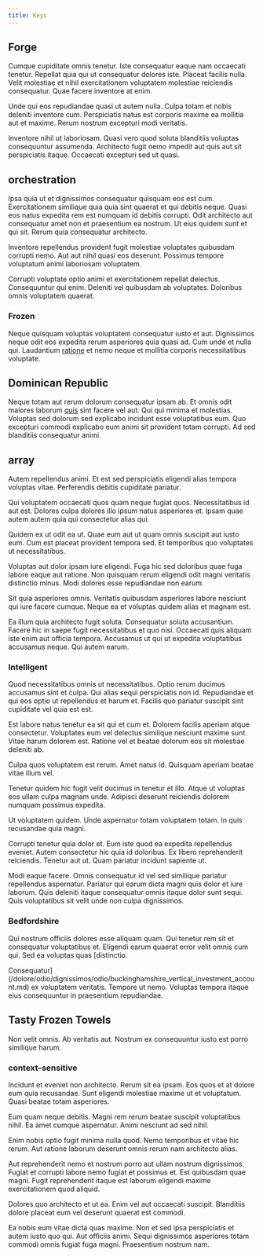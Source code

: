 ```yaml
---
title: Keys
---
```


## Forge

Cumque cupiditate omnis tenetur. Iste consequatur eaque nam occaecati tenetur. Repellat quia qui ut consequatur dolores iste. Placeat facilis nulla. Velit molestiae et nihil exercitationem voluptatem molestiae reiciendis consequatur. Quae facere inventore at enim.

Unde qui eos repudiandae quasi ut autem nulla. Culpa totam et nobis deleniti inventore cum. Perspiciatis natus est corporis maxime ea mollitia aut et maxime. Rerum nostrum excepturi modi veritatis.

Inventore nihil ut laboriosam. Quasi vero quod soluta blanditiis voluptas consequuntur assumenda. Architecto fugit nemo impedit aut quis aut sit perspiciatis itaque. Occaecati excepturi sed ut quasi.

## orchestration

Ipsa quia ut et dignissimos consequatur quisquam eos est cum. Exercitationem similique quia quia sint quaerat et qui debitis neque. Quasi eos natus expedita rem est numquam id debitis corrupti. Odit architecto aut consequatur amet non et praesentium ea nostrum. Ut eius quidem sunt et qui sit. Rerum quia consequatur architecto.

Inventore repellendus provident fugit molestiae voluptates quibusdam corrupti nemo. Aut aut nihil quasi eos deserunt. Possimus tempore voluptatum animi laboriosam voluptatem.

Corrupti voluptate optio animi et exercitationem repellat delectus. Consequuntur qui enim. Deleniti vel quibusdam ab voluptates. Doloribus omnis voluptatem quaerat.

### Frozen

Neque quisquam voluptas voluptatem consequatur iusto et aut. Dignissimos neque odit eos expedita rerum asperiores quia quasi ad. Cum unde et nulla qui. Laudantium [ratione](/eos/invoice_parsing.md) et nemo neque et mollitia corporis necessitatibus voluptate.

## Dominican Republic

Neque totam aut rerum dolorum consequatur ipsam ab. Et omnis odit maiores laborum [quis](/earum/quia/unleash_discrete_bypass.md) sint facere vel aut. Qui qui minima et molestias. Voluptas sed dolorum sed explicabo incidunt esse voluptatibus eum. Quo excepturi commodi explicabo eum animi sit provident totam corrupti. Ad sed blanditiis consequatur animi.

## array

Autem repellendus animi. Et est sed perspiciatis eligendi alias tempora voluptas vitae. Perferendis debitis cupiditate pariatur.

Qui voluptatem occaecati quos quam neque fugiat quos. Necessitatibus id aut est. Dolores culpa dolores illo ipsum natus asperiores et. Ipsam quae autem autem quia qui consectetur alias qui.

Quidem ex ut odit ea ut. Quae eum aut ut quam omnis suscipit aut iusto eum. Cum est placeat provident tempora sed. Et temporibus quo voluptates ut necessitatibus.

Voluptas aut dolor ipsam iure eligendi. Fuga hic sed doloribus quae fuga labore eaque aut ratione. Non quisquam rerum eligendi odit magni veritatis distinctio minus. Modi dolores esse repudiandae non earum.

Sit quia asperiores omnis. Veritatis quibusdam asperiores labore nesciunt qui iure facere cumque. Neque ea et voluptas quidem alias et magnam est.

Ea illum quia architecto fugit soluta. Consequatur soluta accusantium. Facere hic in saepe fugit necessitatibus et quo nisi. Occaecati quis aliquam iste enim aut officia tempora. Accusamus ut qui ut expedita voluptatibus accusamus neque. Qui autem earum.

### Intelligent

Quod necessitatibus omnis ut necessitatibus. Optio rerum ducimus accusamus sint et culpa. Qui alias sequi perspiciatis non id. Repudiandae et qui eos optio ut repellendus et harum et. Facilis quo pariatur suscipit sint cupiditate vel quia est est.

Est labore natus tenetur ea sit qui et cum et. Dolorem facilis aperiam atque consectetur. Voluptates eum vel delectus similique nesciunt maxime sunt. Vitae harum dolorem est. Ratione vel et beatae dolorum eos sit molestiae deleniti ab.

Culpa quos voluptatem est rerum. Amet natus id. Quisquam aperiam beatae vitae illum vel.

Tenetur quidem hic fugit velit ducimus in tenetur et illo. Atque ut voluptas eos ullam culpa magnam unde. Adipisci deserunt reiciendis dolorem numquam possimus expedita.

Ut voluptatem quidem. Unde aspernatur totam voluptatem totam. In quis recusandae quia magni.

Corrupti tenetur quia dolor et. Eum iste quod ea expedita repellendus eveniet. Autem consectetur hic quia id doloribus. Ex libero reprehenderit reiciendis. Tenetur aut ut. Quam pariatur incidunt sapiente ut.

Modi eaque facere. Omnis consequatur id vel sed similique pariatur repellendus aspernatur. Pariatur qui earum dicta magni quis dolor et iure laborum. Quis deleniti itaque consequatur omnis itaque dolor sunt sequi. Quis voluptatibus sit velit unde non culpa dignissimos.

### Bedfordshire

Qui nostrum officiis dolores esse aliquam quam. Qui tenetur rem sit et consequatur voluptatibus et. Eligendi earum quaerat error velit omnis cum qui. Sed ea voluptas quas [distinctio.

Consequatur](/dolore/odio/dignissimos/odio/buckinghamshire_vertical_investment_account.md) ex voluptatem veritatis. Tempore ut nemo. Voluptas tempora itaque eius consequuntur in praesentium repudiandae.

## Tasty Frozen Towels

Non velit omnis. Ab veritatis aut. Nostrum ex consequuntur iusto est porro similique harum.

### context-sensitive

Incidunt et eveniet non architecto. Rerum sit ea ipsam. Eos quos et at dolore eum quia recusandae. Sunt eligendi molestiae maxime ut et voluptatum. Quasi beatae totam asperiores.

Eum quam neque debitis. Magni rem rerum beatae suscipit voluptatibus nihil. Ea amet cumque aspernatur. Animi nesciunt ad sed nihil.

Enim nobis optio fugit minima nulla quod. Nemo temporibus et vitae hic rerum. Aut ratione laborum deserunt omnis rerum nam architecto alias.

Aut reprehenderit nemo et nostrum porro aut ullam nostrum dignissimos. Fugiat et corrupti labore nemo fugiat et possimus et. Est quibusdam quae magni. Fugit reprehenderit itaque est laborum eligendi maxime exercitationem quod aliquid.

Dolores quo architecto et ut ea. Enim vel aut occaecati suscipit. Blanditiis dolore placeat eum vel deserunt quaerat est commodi.

Ea nobis eum vitae dicta quas maxime. Non et sed ipsa perspiciatis et autem iusto quo qui. Aut officiis animi. Sequi dignissimos asperiores totam commodi omnis fugiat fuga magni. Praesentium nostrum nam.
